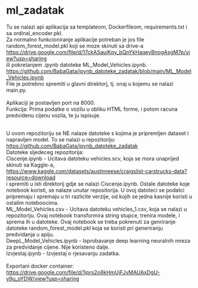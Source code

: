 # ml_zadatak
Tu se nalazi api aplikacija sa templateom, Dockerfileom, requirements.txt i sa ordinal_encoder.pkl.<br>
Za normalno funkcioniranje aplikacije potreban je jos file random_forest_model.pkl koji se moze skinuti sa drive-a<br>
https://drive.google.com/file/d/17ckASaujKpy_bQnYkHaqeyBnogAsgM7p/view?usp=sharing<br>
ili pokretanjem .ipynb datoteke ML_Model_Vehicles.ipynb.<br>
https://github.com/BabaGata/ipynb_datoteke_zadatak/blob/main/ML_Model_Vehicles.ipynb<br>
File je potrebno spremiti u glavni direktorj, tj. onaj u kojemu se nalazi main.py.<br><br>
Aplikaciji je postavljen port na 8000.<br>
Funkcija:
Prima podatke o vozilu u obliku HTML forme, i potom racuna predvidenu cijenu vozila, te ju ispisuje.<br><br>

U ovom repozitoriju se NE nalaze datoteke s kojima je pripremljen dataset i napravljen model. To se nalazi u repozitoriju:<br>
https://github.com/BabaGata/ipynb_datoteke_zadatak<br>
Datoteke sljedeceg repozitorija:<br>
Ciscenje.ipynb  -  Ucitava datoteku vehicles.scv, koja se mora unaprijed skinuti sa Kaggle-a,<br>
https://www.kaggle.com/datasets/austinreese/craigslist-carstrucks-data?resource=download<br>
i spremiti u isti direktorij gdje se nalazi Ciscenje.ipynb. 
Ostale datoteke koje notebook koristi, se nalaze unutar repositorija. U ovoj datoteci se podatci pripremaju i spremaju u tri razlicite verzije, 
od kojih se jedna kasnije koristi u ostalim noteboocima.<br>
ML_Model_Vehicles.csv  -  Ucitava datoteku vehicles_1.csv, koja se nalazi u repozitoriju. Ovaj notebook transformira string stupce, trenira modele, i
sprema ih u datoteke. Ovaj notebook se treba pokrenuti za genriranje datoteke random_forest_model.pkl koja se koristi pri generiranju predvidanja 
u apiju.<br>
DeepL_Model_Vehicles.ipynb  -  Isprobavanje deep learning neuralnih mreza za predvidanje cijene. Nije koristeno dalje.<br>
Izvjestaj.ipynb  - Izvjestaj o rjesavanju zadatka.
<br><br>
Exportani docker container: https://drive.google.com/file/d/1iprs2o8kHmUjFJvMAUAxDgU-y9u_oYDW/view?usp=sharing
